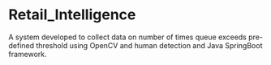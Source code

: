 # Retail_Intelligence
A system developed to collect data on number of times queue exceeds pre-defined threshold using OpenCV and human detection and Java SpringBoot framework.
